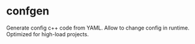 # confgen
Generate config c++ code from YAML. Allow to change config in runtime. Optimized for high-load projects.
